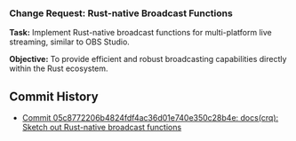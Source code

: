 ### Change Request: Rust-native Broadcast Functions

**Task:** Implement Rust-native broadcast functions for multi-platform live streaming, similar to OBS Studio.

**Objective:** To provide efficient and robust broadcasting capabilities directly within the Rust ecosystem.

## Commit History

- [Commit 05c8772206b4824fdf4ac36d01e740e350c28b4e: docs(crq): Sketch out Rust-native broadcast functions](docs/commits/05c8772206b4824fdf4ac36d01e740e350c28b4e_docs_crq_Sketch_out_Rust-native_broadcast_functions.md)